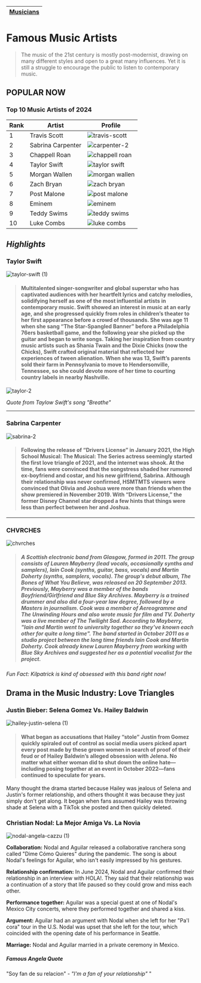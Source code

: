 | [Musicians](musicians.md) |
| ----- |

# Famous Music Artists

> The music of the 21st century is mostly post-modernist, drawing on many different styles and open to a great many influences. Yet it is still a struggle to encourage the public to listen to contemporary music.

## POPULAR NOW

### Top 10 Music Artists of 2024
| Rank | Artist | Profile |
| ---- | ------ | ------- |
| 1 | Travis Scott | ![travis-scott](https://github.com/user-attachments/assets/d16a5048-902a-4ef9-a9f0-9bad7428808a) |
| 2 | Sabrina Carpenter | ![carpenter-2](https://github.com/user-attachments/assets/d8175e82-4401-488c-9079-8278bceb5c67) |
| 3 | Chappell Roan | ![chappell roan](https://github.com/user-attachments/assets/aecda509-0e23-483f-bb51-15b02fa52391) |
| 4 | Taylor Swift | ![taylor swift](https://github.com/user-attachments/assets/d90ec091-0cb1-45e3-adb2-97ee942fc500) | 
| 5 | Morgan Wallen | ![morgan wallen](https://github.com/user-attachments/assets/f6a936d8-450b-44b2-8324-5771922bb98d) |
| 6 | Zach Bryan | ![zach bryan](https://github.com/user-attachments/assets/d58b1fbd-e8d4-4c67-84f2-b3153f34bf86) |
| 7 | Post Malone | ![post malone](https://github.com/user-attachments/assets/b97ce82d-c8de-48fd-8a2e-fa57112a7907) |
| 8 | Eminem | ![eminem](https://github.com/user-attachments/assets/85b77947-89a6-421f-9065-970cd59dbd48) |
| 9 | Teddy Swims | ![teddy swims](https://github.com/user-attachments/assets/13c0f22a-32ab-4a07-8833-04df97aea35a) |
| 10 | Luke Combs |![luke combs](https://github.com/user-attachments/assets/f59991d9-139d-4335-bbce-d489d92424c4) |

## ***Highlights***

### **Taylor Swift**
![taylor-swift (1)](https://github.com/user-attachments/assets/8ca9d6b0-af5d-4008-80d7-a4803d07ca32)

> #### Multitalented singer-songwriter and global superstar who has captivated audiences with her heartfelt lyrics and catchy melodies, solidifying herself as one of the most influential artists in contemporary music. Swift showed an interest in music at an early age, and she progressed quickly from roles in children’s theater to her first appearance before a crowd of thousands. She was age 11 when she sang “The Star-Spangled Banner” before a Philadelphia 76ers basketball game, and the following year she picked up the guitar and began to write songs. Taking her inspiration from country music artists such as Shania Twain and the Dixie Chicks (now the Chicks), Swift crafted original material that reflected her experiences of tween alienation. When she was 13, Swift’s parents sold their farm in Pennsylvania to move to Hendersonville, Tennessee, so she could devote more of her time to courting country labels in nearby Nashville.

![taylor-2](https://github.com/user-attachments/assets/b5c22042-fb46-430d-858b-fff4b2be363d)

*Quote from Taylow Swift's song "Breathe"*
_______________
### **Sabrina Carpenter**
![sabrina-2](https://github.com/user-attachments/assets/9fa20260-c838-4223-b210-8642ddc22d15)

> #### Following the release of “Drivers License” in January 2021, the High School Musical: The Musical: The Series actress seemingly started the first love triangle of 2021, and the internet was shook. At the time, fans were convinced that the songstress shaded her rumored ex-boyfriend and costar, and his new girlfriend, Sabrina. Although their relationship was never confirmed, HSMTMTS viewers were convinced that Olivia and Joshua were more than friends when the show premiered in November 2019. With “Drivers License,” the former Disney Channel star dropped a few hints that things were less than perfect between her and Joshua.
_______________
### **CHVRCHES**
![chvrches](https://github.com/user-attachments/assets/a0bdda43-e4cf-4705-ae66-15dbf7161d8c)

> ##### A Scottish electronic band from Glasgow, formed in 2011. The group consists of Lauren Mayberry (lead vocals, occasionally synths and samplers), Iain Cook (synths, guitar, bass, vocals) and Martin Doherty (synths, samplers, vocals). The group's debut album, The Bones of What You Believe, was released on 20 September 2013. Previously, Mayberry was a member of the bands Boyfriend/Girlfriend and Blue Sky Archives. Mayberry is a trained drummer and also did a four-year law degree, followed by a Masters in journalism. Cook was a member of Aereogramme and The Unwinding Hours and also wrote music for film and TV. Doherty was a live member of The Twilight Sad. According to Mayberry, "Iain and Martin went to university together so they've known each other for quite a long time". The band started in October 2011 as a studio project between the long time friends Iain Cook and Martin Doherty. Cook already knew Lauren Mayberry from working with Blue Sky Archives and suggested her as a potential vocalist for the project.

*Fun Fact: Kilpatrick is kind of obsessed with this band right now!*

## Drama in the Music Industry: Love Triangles

### Justin Bieber: Selena Gomez Vs. Hailey Baldwin
![hailey-justin-selena (1)](https://github.com/user-attachments/assets/0a52ed94-fd40-4f57-ae88-70b7e30b14ee)

> #### What began as accusations that Hailey “stole” Justin from Gomez quickly spiraled out of control as social media users picked apart every post made by these grown women in search of proof of their feud or of Hailey Baldwin’s alleged obsession with Jelena. No matter what either woman did to shut down the online hate—including posing together at an event in October 2022—fans continued to speculate for years. 
Many thought the drama started because Hailey was jealous of Selena and Justin's former relationship, and others thought it was because they just simply don't get along. It began when fans assumed Hailey was throwing shade at Selena with a TikTok she posted and then quickly deleted.

### Christian Nodal: La Mejor Amiga Vs. La Novia
![nodal-angela-cazzu (1)](https://github.com/user-attachments/assets/d3f3c2cb-310f-4fae-9332-8ff2e035931c)

**Collaboration:** Nodal and Aguilar released a collaborative ranchera song called "Dime Cómo Quieres" during the pandemic. The song is about Nodal's feelings for Aguilar, who isn't easily impressed by his gestures. 

**Relationship confirmation:** In June 2024, Nodal and Aguilar confirmed their relationship in an interview with HOLA!. They said that their relationship was a continuation of a story that life paused so they could grow and miss each other. 

**Performance together:** Aguilar was a special guest at one of Nodal's Mexico City concerts, where they performed together and shared a kiss. 

**Argument:** Aguilar had an argument with Nodal when she left for her "Pa'l cora" tour in the U.S. Nodal was upset that she left for the tour, which coincided with the opening date of his performance in Seattle. 

**Marriage:** Nodal and Aguilar married in a private ceremony in Mexico. 

##### *Famous Angela Quote*
"Soy fan de su relacion" - *"I'm a fan of your relationship"*
"
